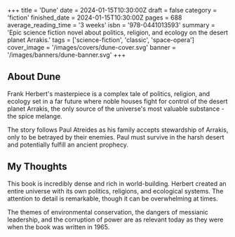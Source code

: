 +++
title = 'Dune'
date = 2024-01-15T10:30:00Z
draft = false
category = 'fiction'
finished_date = 2024-01-15T10:30:00Z
pages = 688
average_reading_time = '3 weeks'
isbn = '978-0441013593'
summary = 'Epic science fiction novel about politics, religion, and ecology on the desert planet Arrakis.'
tags = ['science-fiction', 'classic', 'space-opera']
cover_image = '/images/covers/dune-cover.svg'
banner = '/images/banners/dune-banner.svg'
+++

## About Dune

Frank Herbert's masterpiece is a complex tale of politics, religion, and ecology set in a far future where noble houses fight for control of the desert planet Arrakis, the only source of the universe's most valuable substance - the spice melange.

The story follows Paul Atreides as his family accepts stewardship of Arrakis, only to be betrayed by their enemies. Paul must survive in the harsh desert and potentially fulfill an ancient prophecy.

## My Thoughts

This book is incredibly dense and rich in world-building. Herbert created an entire universe with its own politics, religions, and ecological systems. The attention to detail is remarkable, though it can be overwhelming at times.

The themes of environmental conservation, the dangers of messianic leadership, and the corruption of power are as relevant today as they were when the book was written in 1965.